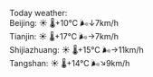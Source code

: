 Today weather:  
Beijing: ☀️   🌡️+10°C 🌬️↓7km/h  
Tianjin: ☀️   🌡️+17°C 🌬️→7km/h  
Shijiazhuang: ☀️   🌡️+15°C 🌬️→11km/h  
Tangshan: ☀️   🌡️+14°C 🌬️↘9km/h  
